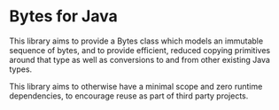 Bytes for Java
==============

This library aims to provide a Bytes class which models an immutable
sequence of bytes, and to provide efficient, reduced copying primitives
around that type as well as conversions to and from other existing
Java types.

This library aims to otherwise have a minimal scope and zero runtime
dependencies, to encourage reuse as part of third party projects.